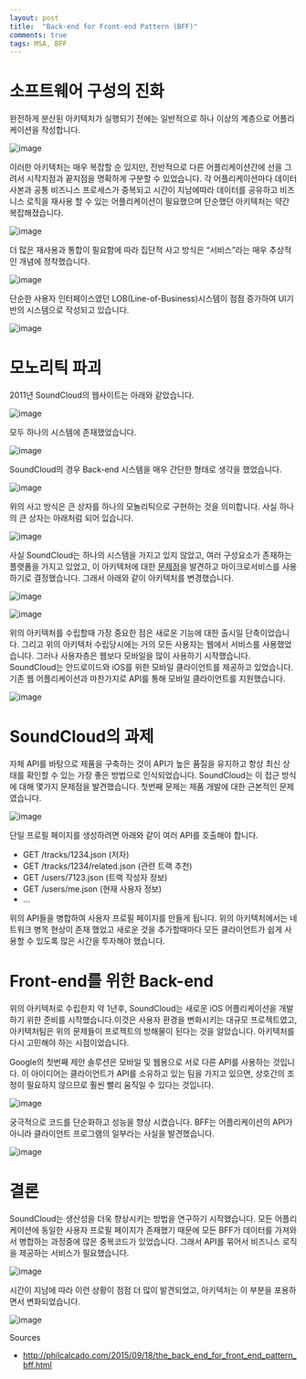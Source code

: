 ```yaml
---
layout: post
title:  "Back-end for Front-end Pattern (BFF)"
comments: true
tags: MSA, BFF
---
```


# 소프트웨어 구성의 진화
완전하게 분산된 아키텍처가 실행되기 전에는 일반적으로 하나 이상의 계층으로 어플리케이션을 작성합니다.

![image](https://user-images.githubusercontent.com/111643/116025120-b5291c00-a68a-11eb-8043-7926f8fc481d.png)

이러한 아키텍처는 매우 복잡할 순 있지만, 전반적으로 다른 어플리케이션간에 선을 그려서 시작지점과 끝지점을 명확하게 구분할 수 있었습니다. 각 어플리케이션마다 데이터 사본과 공통 비즈니스 프로세스가 중복되고 시간이 지남에따라 데이터를 공유하고 비즈니스 로직을 재사용 할 수 있는 어플리케이션이 필요했으며 단순했던 아키텍처는 약간 복잡해졌습니다.

![image](https://user-images.githubusercontent.com/111643/116025131-be19ed80-a68a-11eb-91f6-789c0e678482.png)

더 많은 재사용과 통합이 필요함에 따라 집단적 사고 방식은 “서비스”라는 매우 추상적인 개념에 정착했습니다.

![image](https://user-images.githubusercontent.com/111643/116025143-c540fb80-a68a-11eb-8a55-91864c2a7384.png)

단순한 사용자 인터페이스였던 LOB(Line-of-Business)시스템이 점점 증가하여 UI기반의 시스템으로 작성되고 있습니다.

![image](https://user-images.githubusercontent.com/111643/116025162-cd993680-a68a-11eb-8d2d-cc019effc8e5.png)

# 모노리틱 파괴
2011년 SoundCloud의 웹사이트는 아래와 같았습니다.

![image](https://user-images.githubusercontent.com/111643/116025172-d7229e80-a68a-11eb-89f0-1c66827c6e01.png)

모두 하나의 시스템에 존재했었습니다.

![image](https://user-images.githubusercontent.com/111643/116025186-de49ac80-a68a-11eb-8f03-8c4f21f5a935.png)

SoundCloud의 경우 Back-end 시스템을 매우 간단한 형태로 생각을 했었습니다.

![image](https://user-images.githubusercontent.com/111643/116025197-e6095100-a68a-11eb-8668-6a6ecd01f8ae.png)

위의 사고 방식은 큰 상자를 하나의 모놀리틱으로 구현하는 것을 의미합니다. 사실 하나의 큰 상자는 아래처럼 되어 있습니다.

![image](https://user-images.githubusercontent.com/111643/116025215-f15c7c80-a68a-11eb-916a-8dba21ef90c4.png)

사실 SoundCloud는 하나의 시스템을 가지고 있지 않았고, 여러 구성요소가 존재하는 플랫폼을 가지고 있었고, 이 아키텍처에 대한 [문제점](http://philcalcado.com/2015/09/08/how_we_ended_up_with_microservices.html)을 발견하고 마이크로서비스를 사용하기로 결정했습니다. 그래서 아래와 같이 아키텍처를 변경했습니다.

![image](https://user-images.githubusercontent.com/111643/116025262-0802d380-a68b-11eb-9faf-859f04477639.png)

![image](https://user-images.githubusercontent.com/111643/116025275-0cc78780-a68b-11eb-9891-43969d7bbd06.png)

위의 아키텍처를 수립할때 가장 중요한 점은 새로운 기능에 대한 출시일 단축이었습니다. 그리고 위의 아키텍처 수립당시에는 거의 모든 사용자는 웹에서 서비스를 사용했었습니다. 그러나 사용자층은 웹보다 모바일을 많이 사용하기 시작했습니다. SoundCloud는 안드로이드와 iOS를 위한 모바일 클라이언트를 제공하고 있었습니다. 기존 웹 어플리케이션과 마찬가지로 API를 통해 모바일 클라이언트를 지원했습니다.

![image](https://user-images.githubusercontent.com/111643/116025284-151fc280-a68b-11eb-8415-80fae6c381f3.png)

# SoundCloud의 과제
자체 API를 바탕으로 제품을 구축하는 것이 API가 높은 품질을 유지하고 항상 최신 상태를 확인할 수 있는 가장 좋은 방법으로 인식되었습니다. SoundCloud는 이 접근 방식에 대해 몇가지 문제점을 발견했습니다.
첫번째 문제는 제품 개발에 대한 근본적인 문제였습니다.

![image](https://user-images.githubusercontent.com/111643/116025302-2072ee00-a68b-11eb-920e-a61bffdfd75b.png)

단일 프로필 페이지를 생성하려면 아래와 같이 여러 API를 호출해야 합니다.
* GET /tracks/1234.json (저자)
* GET /tracks/1234/related.json (관련 트랙 추천)
* GET /users/7123.json (트랙 작성자 정보)
* GET /users/me.json (현재 사용자 정보)
* …

위의 API들을 병합하여 사용자 프로필 페이지를 만들게 됩니다. 위의 아키텍처에서는 네트워크 병목 현상이 존재 했었고 새로운 것을 추가할때마다 모든 클라이언트가 쉽게 사용할 수 있도록 많은 시간을 투자해야 했습니다.

# Front-end를 위한 Back-end
위의 아키텍처로 수립한지 약 1년후, SoundCloud는 새로운 iOS 어플리케이션을 개발하기 위한 준비를 시작했습니다.이것은 사용자 환경을 변화시키는 대규모 프로젝트였고, 아키텍처팀은 위의 문제들이 프로젝트의 방해물이 된다는 것을 알았습니다. 아키텍처를 다시 고민해야 하는 시점이었습니다.

Google의 첫번째 제안 솔루션은 모바일 및 웹용으로 서로 다른 API를 사용하는 것입니다. 이 아이디어는 클라이언트가 API를 소유하고 있는 팀을 가지고 있으면, 상호간의 조정이 필요하지 않으므로 훨씬 빨리 움직일 수 있다는 것입니다.

![image](https://user-images.githubusercontent.com/111643/116025342-35e81800-a68b-11eb-88fd-d1e1386b710a.png)

궁극적으로 코드를 단순화하고 성능을 향상 시켰습니다. BFF는 어플리케이션의 API가 아니라 클라이언트 프로그램의 일부라는 사실을 발견했습니다.

![image](https://user-images.githubusercontent.com/111643/116025359-3ed8e980-a68b-11eb-8c21-a5860710c312.png)

# 결론
SoundCloud는 생산성을 더욱 향상시키는 방법을 연구하기 시작했습니다. 모든 어플리케이션에 동일한 사용자 프로필 페이지가 존재했기 때문에 모든 BFF가 데이터를 가져와서 병합하는 과정중에 많은 중복코드가 있었습니다. 그래서 API를 묶어서 비즈니스 로직을 제공하는 서비스가 필요했습니다.

![image](https://user-images.githubusercontent.com/111643/116025371-47c9bb00-a68b-11eb-85a2-ee217b3ba75b.png)

시간이 지남에 따라 이런 상황이 점점 더 많이 발견되었고, 아키텍처는 이 부분을 포용하면서 변화되었습니다.

![image](https://user-images.githubusercontent.com/111643/116025386-5021f600-a68b-11eb-9c65-ac522d1708d2.png)

Sources
* http://philcalcado.com/2015/09/18/the_back_end_for_front_end_pattern_bff.html
